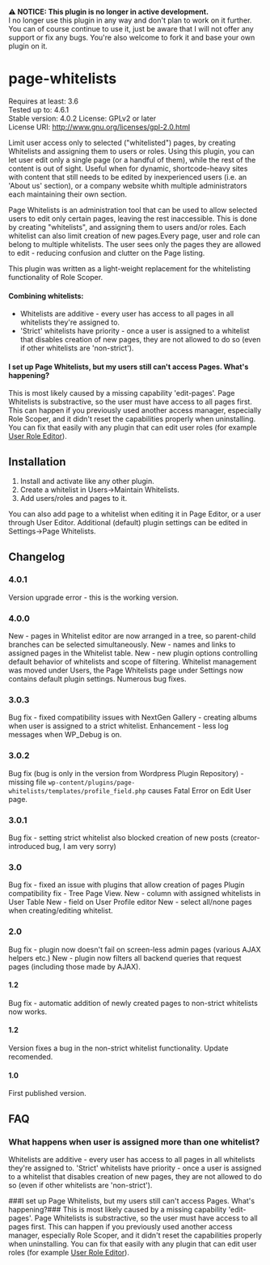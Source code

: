 ﻿
<p>
<strong>⚠ NOTICE: This plugin is no longer in active development.</strong><br>
I no longer use this plugin in any way and don't plan to work on it further. You can of course continue to use it, just be aware that I will not offer any support or fix any bugs. You're also welcome to fork it and base your own plugin on it. 
</p>

# page-whitelists

Requires at least: 3.6  
Tested up to: 4.6.1  
Stable version: 4.0.2
License: GPLv2 or later  
License URI: http://www.gnu.org/licenses/gpl-2.0.html  


Limit user access only to selected ("whitelisted") pages, by creating Whitelists and assigning them to users or roles. Using this plugin, you can let user edit only a single page (or a handful of them), while the rest of the content is out of sight. Useful when for dynamic, shortcode-heavy sites with content that still needs to be edited by inexperienced users (i.e. an 'About us' section), or a company website whith multiple administrators each maintaining their own section.

Page Whitelists is an administration tool that can be used to allow selected users to edit only certain pages, leaving the rest inaccessible. This is done by creating "whitelists", and assigning them to users and/or roles. Each whitelist can also limit creation of new pages.Every page, user and role can belong to multiple whitelists. The user sees only the pages they are allowed to edit - reducing confusion and clutter on the Page listing.

This plugin was written as a light-weight replacement for the whitelisting functionality of Role Scoper. 

#### Combining whitelists:
* Whitelists are additive - every user has access to all pages in all whitelists they're assigned to.
* 'Strict' whitelists have priority - once a user is assigned to a whitelist that disables creation of new pages, they are not allowed to do so (even if other whitelists are 'non-strict').

#### I set up Page Whitelists, but my users still can't access Pages. What's happening? 
This is most likely caused by a missing capability 'edit-pages'. Page Whitelists is substractive, so the user must have access to all pages first. This can happen if you previously used another access manager, especially Role Scoper, and it didn't reset the capabilities properly when uninstalling. 
You can fix that easily with any plugin that can edit user roles (for example [User Role Editor](https://wordpress.org/plugins/user-role-editor/)).

## Installation

1. Install and activate like any other plugin. 
1. Create a whitelist in Users->Maintain Whitelists.
1. Add users/roles and pages to it.

You can also add page to a whitelist when editing it in Page Editor, or a user through User Editor. Additional (default) plugin settings can be edited in Settings->Page Whitelists.

## Changelog

### 4.0.1
Version upgrade error - this is the working version.

### 4.0.0
New - pages in Whitelist editor are now arranged in a tree, so parent-child branches can be selected simultaneously.
New - names and links to assigned pages in the Whitelist table.
New - new plugin options controlling default behavior of whitelists and scope of filtering. Whitelist management was moved under Users, the Page Whitelists page under Settings now contains default plugin settings.
Numerous bug fixes.

### 3.0.3
Bug fix - fixed compatibility issues with NextGen Gallery - creating albums when user is assigned to a strict whitelist.
Enhancement - less log messages when WP_Debug is on.

### 3.0.2
Bug fix (bug is only in the version from Wordpress Plugin Repository) - missing file `wp-content/plugins/page-whitelists/templates/profile_field.php` causes Fatal Error on Edit User page.

### 3.0.1
Bug fix - setting strict whitelist also blocked creation of new posts (creator-introduced bug, I am very sorry)

### 3.0
Bug fix - fixed an issue with plugins that allow creation of pages
Plugin compatibility fix - Tree Page View.
New - column with assigned whitelists in User Table
New - field on User Profile editor
New - select all/none pages when creating/editing whitelist. 

### 2.0
Bug fix - plugin now doesn't fail on screen-less admin pages (various AJAX helpers etc.)
New - plugin now filters all backend queries that request pages (including those made by AJAX).

#### 1.2
Bug fix - automatic addition of newly created pages to non-strict whitelists now works.

#### 1.2 
Version fixes a bug in the non-strict whitelist functionality. Update recomended.

#### 1.0
First published version.

## FAQ

### What happens when user is assigned more than one whitelist? 
Whitelists are additive - every user has access to all pages in all whitelists they're assigned to. 'Strict' whitelists have priority - once a user is assigned to a whitelist that disables creation of new pages, they are not allowed to do so (even if other whitelists are 'non-strict').

###I set up Page Whitelists, but my users still can't access Pages. What's happening?### 
This is most likely caused by a missing capability 'edit-pages'. Page Whitelists is substractive, so the user must have access to all pages first. This can happen if you previously used another access manager, especially Role Scoper, and it didn't reset the capabilities properly when uninstalling. 
You can fix that easily with any plugin that can edit user roles (for example [User Role Editor](https://wordpress.org/plugins/user-role-editor/)).
